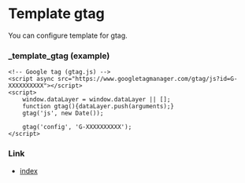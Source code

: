 # Template gtag

You can configure template for gtag.

### _template_gtag (example)

```
<!-- Google tag (gtag.js) -->
<script async src="https://www.googletagmanager.com/gtag/js?id=G-XXXXXXXXXX"></script>
<script>
    window.dataLayer = window.dataLayer || [];
    function gtag(){dataLayer.push(arguments);}
    gtag('js', new Date());

    gtag('config', 'G-XXXXXXXXXX');
</script>
```

### Link

- [index](../index.md)
